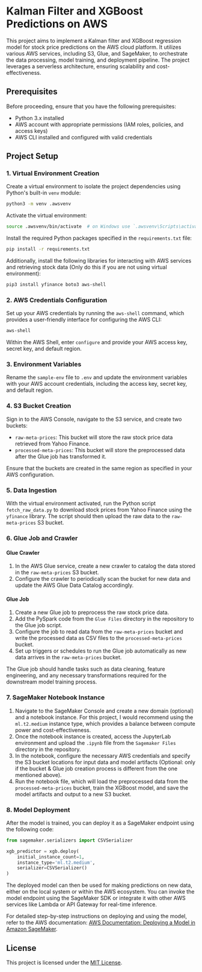 # Kalman Filter and XGBoost Predictions on AWS

This project aims to implement a Kalman filter and XGBoost regression model for stock price predictions on the AWS cloud platform. It utilizes various AWS services, including S3, Glue, and SageMaker, to orchestrate the data processing, model training, and deployment pipeline. The project leverages a serverless architecture, ensuring scalability and cost-effectiveness.

## Prerequisites

Before proceeding, ensure that you have the following prerequisites:

- Python 3.x installed
- AWS account with appropriate permissions (IAM roles, policies, and access keys)
- AWS CLI installed and configured with valid credentials

## Project Setup

### 1. Virtual Environment Creation

Create a virtual environment to isolate the project dependencies using Python's built-in `venv` module:

```bash
python3 -m venv .awsvenv
```

Activate the virtual environment:

```bash
source .awsvenv/bin/activate  # on Windows use `.awsvenv\Scripts\activate`
```
Install the required Python packages specified in the ```requirements.txt``` file:

```bash
pip install -r requirements.txt
```

Additionally, install the following libraries for interacting with AWS services and retrieving stock data (Only do this if you are not using virtual environment):

```bash
pip3 install yfinance boto3 aws-shell
```

### 2. AWS Credentials Configuration

Set up your AWS credentials by running the `aws-shell` command, which provides a user-friendly interface for configuring the AWS CLI:

```bash
aws-shell
```

Within the AWS Shell, enter `configure` and provide your AWS access key, secret key, and default region.

### 3. Environment Variables

Rename the `sample-env` file to `.env` and update the environment variables with your AWS account credentials, including the access key, secret key, and default region.

### 4. S3 Bucket Creation

Sign in to the AWS Console, navigate to the S3 service, and create two buckets:

- `raw-meta-prices`: This bucket will store the raw stock price data retrieved from Yahoo Finance.
- `processed-meta-prices`: This bucket will store the preprocessed data after the Glue job has transformed it.

Ensure that the buckets are created in the same region as specified in your AWS configuration.

### 5. Data Ingestion

With the virtual environment activated, run the Python script `fetch_raw_data.py` to download stock prices from Yahoo Finance using the `yfinance` library. The script should then upload the raw data to the `raw-meta-prices` S3 bucket.

### 6. Glue Job and Crawler

#### Glue Crawler

1. In the AWS Glue service, create a new crawler to catalog the data stored in the `raw-meta-prices` S3 bucket.
2. Configure the crawler to periodically scan the bucket for new data and update the AWS Glue Data Catalog accordingly.

#### Glue Job

1. Create a new Glue job to preprocess the raw stock price data.
2. Add the PySpark code from the `Glue Files` directory in the repository to the Glue job script.
3. Configure the job to read data from the `raw-meta-prices` bucket and write the processed data as CSV files to the `processed-meta-prices` bucket.
4. Set up triggers or schedules to run the Glue job automatically as new data arrives in the `raw-meta-prices` bucket.

The Glue job should handle tasks such as data cleaning, feature engineering, and any necessary transformations required for the downstream model training process.

### 7. SageMaker Notebook Instance

1. Navigate to the SageMaker Console and create a new domain (optional) and a notebook instance. For this project, I would recommend using the `ml.t2.medium` instance type, which provides a balance between compute power and cost-effectiveness.
2. Once the notebook instance is created, access the JupyterLab environment and upload the `.ipynb` file from the `Sagemaker Files` directory in the repository.
3. In the notebook, configure the necessary AWS credentials and specify the S3 bucket locations for input data and model artifacts (Optional: only if the bucket & Glue job creation process is different from the one mentioned above).
4. Run the notebook file, which will load the preprocessed data from the `processed-meta-prices` bucket, train the XGBoost model, and save the model artifacts and output to a new S3 bucket.

### 8. Model Deployment

After the model is trained, you can deploy it as a SageMaker endpoint using the following code:

```python
from sagemaker.serializers import CSVSerializer

xgb_predictor = xgb.deploy(
    initial_instance_count=1,
    instance_type='ml.t2.medium',
    serializer=CSVSerializer()
)
```

The deployed model can then be used for making predictions on new data, either on the local system or within the AWS ecosystem. You can invoke the model endpoint using the SageMaker SDK or integrate it with other AWS services like Lambda or API Gateway for real-time inference.

For detailed step-by-step instructions on deploying and using the model, refer to the AWS documentation: [AWS Documentation: Deploying a Model in Amazon SageMaker](https://docs.aws.amazon.com/sagemaker/latest/dg/ex1-model-deployment.html#ex1-deploy-model-sdk-use-endpoint).

## License

This project is licensed under the [MIT License](LICENSE).
